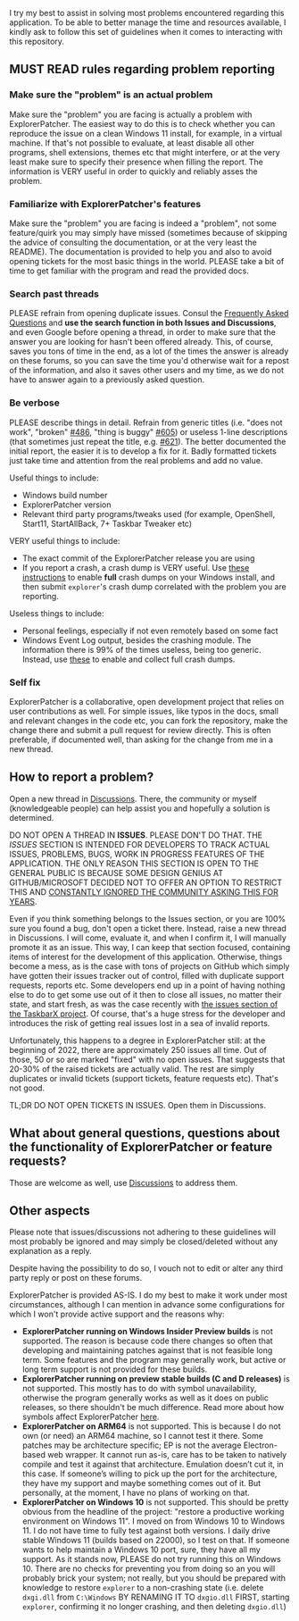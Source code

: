 I try my best to assist in solving most problems encountered regarding this application. To be able to better manage the time and resources available, I kindly ask to follow this set of guidelines when it comes to interacting with this repository.

## MUST READ rules regarding problem reporting

### Make sure the "problem" is an actual problem

Make sure the "problem" you are facing is actually a problem with ExplorerPatcher. The easiest way to do this is to check whether you can reproduce the issue on a clean Windows 11 install, for example, in a virtual machine. If that's not possible to evaluate, at least disable all other programs, shell extensions, themes etc that might interfere, or at the very least make sure to specify their presence when filling the report. The information is VERY useful in order to quickly and reliably asses the problem.

### Familiarize with ExplorerPatcher's features 

Make sure the "problem" you are facing is indeed a "problem", not some feature/quirk you may simply have missed (sometimes because of skipping the advice of consulting the documentation, or at the very least the README). The documentation is provided to help you and also to avoid opening tickets for the most basic things in the world. PLEASE take a bit of time to get familiar with the program and read the provided docs.

### Search past threads

PLEASE refrain from opening duplicate issues. Consul the [Frequently Asked Questions](https://github.com/valinet/ExplorerPatcher/wiki/Frequently-asked-questions) and **use the search function in both Issues and Discussions**, and even Google before opening a thread, in order to make sure that the answer you are looking for hasn't been offered already. This, of course, saves you tons of time in the end, as a lot of the times the answer is already on these forums, so you can save the time you'd otherwise wait for a repost of the information, and also it saves other users and my time, as we do not have to answer again to a previously asked question. 

### Be verbose

PLEASE describe things in detail. Refrain from generic titles (i.e. "does not work", "broken" [#486](https://github.com/valinet/ExplorerPatcher/issues/486), "thing <insert name> is buggy" [#605](https://github.com/valinet/ExplorerPatcher/issues/605)) or useless 1-line descriptions (that sometimes just repeat the title, e.g. [#621](https://github.com/valinet/ExplorerPatcher/issues/621)). The better documented the initial report, the easier it is to develop a fix for it. Badly formatted tickets just take time and attention from the real problems and add no value.

Useful things to include:

* Windows build number
* ExplorerPatcher version
* Relevant third party programs/tweaks used (for example, OpenShell, Start11, StartAllBack, 7+ Taskbar Tweaker etc)

VERY useful things to include:

* The exact commit of the ExplorerPatcher release you are using
* If you report a crash, a crash dump is VERY useful. Use [these instructions](https://docs.microsoft.com/en-us/windows/win32/wer/collecting-user-mode-dumps) to enable **full** crash dumps on your Windows install, and then submit `explorer`'s crash dump correlated with the problem you are reporting.

Useless things to include:

* Personal feelings, especially if not even remotely based on some fact
* Windows Event Log output, besides the crashing module. The information there is 99% of the times useless, being too generic. Instead, use [these](https://docs.microsoft.com/en-us/windows/win32/wer/collecting-user-mode-dumps) to enable and collect full crash dumps.

### Self fix
ExplorerPatcher is a collaborative, open development project that relies on user contributions as well. For simple issues, like typos in the docs, small and relevant changes in the code etc, you can fork the repository, make the change there and submit a pull request for review directly. This is often preferable, if documented well, than asking for the change from me in a new thread.

## How to report a problem?

Open a new thread in [Discussions](https://github.com/valinet/ExplorerPatcher/discussions). There, the community or myself (knowledgeable people) can help assist you and hopefully a solution is determined.

DO NOT OPEN A THREAD IN **ISSUES**. PLEASE DON'T DO THAT. THE *ISSUES* SECTION IS INTENDED FOR DEVELOPERS TO TRACK ACTUAL ISSUES, PROBLEMS, BUGS, WORK IN PROGRESS FEATURES OF THE APPLICATION. THE ONLY REASON THIS SECTION IS OPEN TO THE GENERAL PUBLIC IS BECAUSE SOME DESIGN GENIUS AT GITHUB/MICROSOFT DECIDED NOT TO OFFER AN OPTION TO RESTRICT THIS AND [CONSTANTLY IGNORED THE COMMUNITY ASKING THIS FOR YEARS](https://github.com/dear-github/dear-github/issues/293).

Even if you think something belongs to the Issues section, or you are 100% sure you found a bug, don't open a ticket there. Instead, raise a new thread in Discussions. I will come, evaluate it, and when I confirm it, I will manually promote it as an issue. This way, I can keep that section focused, containing items of interest for the development of this application. Otherwise, things become a mess, as is the case with tons of projects on GitHub which simply have gotten their issues tracker out of control, filled with duplicate support requests, reports etc. Some developers end up in a point of having nothing else to do to get some use out of it then to close all issues, no matter their state, and start fresh, as was the case recently with [the issues section of the TaskbarX project](https://github.com/ChrisAnd1998/TaskbarX/issues/809#issuecomment-1001003632). Of course, that's a huge stress for the developer and introduces the risk of getting real issues lost in a sea of invalid reports.

Unfortunately, this happens to a degree in ExplorerPatcher still: at the beginning of 2022, there are approximately 250 issues all time. Out of those, 50 or so are marked "fixed" with no open issues. That suggests that 20-30% of the raised tickets are actually valid. The rest are simply duplicates or invalid tickets (support tickets, feature requests etc). That's not good.

TL;DR DO NOT OPEN TICKETS IN ISSUES. Open them in Discussions.

## What about general questions, questions about the functionality of ExplorerPatcher or feature requests?

Those are welcome as well, use [Discussions](https://github.com/valinet/ExplorerPatcher/discussions) to address them.

## Other aspects

Please note that issues/discussions not adhering to these guidelines will most probably be ignored and may simply be closed/deleted without any explanation as a reply.

Despite having the possibility to do so, I vouch not to edit or alter any third party reply or post on these forums.

ExplorerPatcher is provided AS-IS. I do my best to make it work under most circumstances, although I can mention in advance some configurations for which I won't provide active support and the reasons why:

* **ExplorerPatcher running on Windows Insider Preview builds** is not supported. The reason is because code there changes so often that developing and maintaining patches against that is not feasible long term. Some features and the program may generally work, but active or long term support is not provided for these builds.
* **ExplorerPatcher running on preview stable builds (C and D releases)** is not supported. This mostly has to do with symbol unavailability, otherwise the program generally works as well as it does on public releases, so there shouldn't be much difference. Read more about how symbols affect ExplorerPatcher [here](https://github.com/valinet/ExplorerPatcher/wiki/Symbols).
* **ExplorerPatcher on ARM64** is not supported. This is because I do not own (or need) an ARM64 machine, so I cannot test it there. Some patches may be architecture specific; EP is not the average Electron-based web wrapper. It cannot run as-is, care has to be taken to natively compile and test it against that architecture. Emulation doesn’t cut it, in this case. If someone’s willing to pick up the port for the architecture, they have my support and maybe something comes out of it. But personally, at the moment, I have no plans of working on that.
* **ExplorerPatcher on Windows 10** is not supported. This should be pretty obvious from the headline of the project: "restore a productive working environment on Windows 11". I moved on from Windows 10 to Windows 11. I do not have time to fully test against both versions. I daily drive stable Windows 11 (builds based on 22000), so I test on that. If someone wants to help maintain a Windows 10 port, sure, they have all my support. As it stands now, PLEASE do not try running this on Windows 10. There are no checks for preventing you from doing so an you will probably brick your system; not really, but you should be prepared with knowledge to restore `explorer` to a non-crashing state (i.e. delete `dxgi.dll` from `C:\Windows` BY RENAMING IT TO `dxgio.dll` FIRST, starting `explorer`, confirming it no longer crashing, and then deleting `dxgio.dll`)